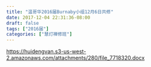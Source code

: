 ```yaml
---
title: "温哥华2016届Burnaby小组12月6日共修"
date: 2017-12-04 22:31:36-08:00
draft: false
tags: ["2016届"]
categories: ["慧灯禅修班"]
---
```

https://huidengvan.s3-us-west-2.amazonaws.com/attachments/280/file_7718320.docx
